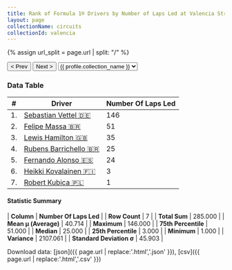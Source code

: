 ```yaml
---
title: Rank of Formula 1® Drivers by Number of Laps Led at Valencia Street Circuit
layout: page
collectionName: circuits
collectionId: valencia
---
```


{% assign url_split = page.url | split: "/" %}
<div id="collection-navigation">
<button onclick="selector.options[selector.selectedIndex-1].value && (window.location = selector.options[selector.selectedIndex-1].value);">&lt; Prev</button>
<button onclick="selector.options[selector.selectedIndex+1].value && (window.location = selector.options[selector.selectedIndex+1].value);">Next &gt;</button>
<select id="selector" onchange="this.options[this.selectedIndex].value && (window.location = this.options[this.selectedIndex].value);">
  {% for collectionId in site.data[page.collectionName].refs %}
    {% if collectionId == page.collectionId %}
      {% assign selected = "selected" %}
    {% else %}
      {% assign selected = "" %}
    {% endif %}
    {% assign profile = site.data[page.collectionName][collectionId].profile %}
    <option value="/f1/{{ page.collectionName }}/{{ collectionId }}/{{ url_split[4] }}" {{ selected }}>{{ profile.collection_name }}</option>
  {% endfor %}
</select>
</div>

<canvas id="chart" width="400" height="180"></canvas>
<script>
var data = {
    "datasets": [
        {
            "backgroundColor": [
                "#9C8E8D",
                "#9C8E8D",
                "#9C8E8D",
                "#9C8E8D",
                "#9C8E8D",
                "#9C8E8D",
                "#9C8E8D"
            ],
            "borderColor": [
                "#1D181E",
                "#1D181E",
                "#1D181E",
                "#1D181E",
                "#1D181E",
                "#1D181E",
                "#1D181E"
            ],
            "borderWidth": 1,
            "data": [
                146.0,
                51.0,
                35.0,
                25.0,
                24.0,
                3.0,
                1.0
            ],
            "label": "Number Of Laps Led"
        }
    ],
    "labels": [
        "Sebastian Vettel",
        "Felipe Massa",
        "Lewis Hamilton",
        "Rubens Barrichello",
        "Fernando Alonso",
        "Heikki Kovalainen",
        "Robert Kubica"
    ]
};
var options = {
  legend: {
    display: false
  },
  scales: {
    xAxes: [{
      ticks: {
        beginAtZero: true,
        maxRotation: 180,
        display: window.innerWidth > 800
      }
    }],
    yAxes: [{
      ticks: {
        beginAtZero: true
      }
    }]
  },
  onResize: function(chart, size) {
    chart.options.scales.xAxes[0].ticks.display = size.width > 800;
  }
};
var chart = new Chart("chart", {
    data: data,
    type: 'bar',
    options: options
});
</script>



### Data Table

| # | Driver | Number Of Laps Led |
|--|--|--|
| 1. | [Sebastian Vettel 🇩🇪](/f1/drivers/vettel) | 146 |
| 2. | [Felipe Massa 🇧🇷](/f1/drivers/massa) | 51 |
| 3. | [Lewis Hamilton 🇬🇧](/f1/drivers/hamilton) | 35 |
| 4. | [Rubens Barrichello 🇧🇷](/f1/drivers/barrichello) | 25 |
| 5. | [Fernando Alonso 🇪🇸](/f1/drivers/alonso) | 24 |
| 6. | [Heikki Kovalainen 🇫🇮](/f1/drivers/kovalainen) | 3 |
| 7. | [Robert Kubica 🇵🇱](/f1/drivers/kubica) | 1 |

#### Statistic Summary

| **Column** | **Number Of Laps Led** |
| **Row Count** | 7 |
| **Total Sum** | 285.000 |
| **Mean μ (Average)** | 40.714 |
| **Maximum** | 146.000 |
| **75th Percentile** | 51.000 |
| **Median** | 25.000 |
| **25th Percentile** | 3.000 |
| **Minimum** | 1.000 |
| **Variance** | 2107.061 |
| **Standard Deviation σ** | 45.903 |

Download data: [json]({{ page.url | replace:'.html','.json' }}), [csv]({{ page.url | replace:'.html','.csv' }})
